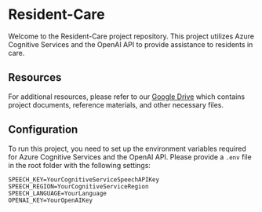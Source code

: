 # Resident-Care

Welcome to the Resident-Care project repository. This project utilizes Azure Cognitive Services and the OpenAI API to provide assistance to residents in care.

## Resources

For additional resources, please refer to our [Google Drive](https://drive.google.com/drive/folders/10UkNdUlFrZ7Nbwz7XC6iyy3upMq62CyO?usp=sharing) which contains project documents, reference materials, and other necessary files.

## Configuration

To run this project, you need to set up the environment variables required for Azure Cognitive Services and the OpenAI API. Please provide a `.env` file in the root folder with the following settings:

```env
SPEECH_KEY=YourCognitiveServiceSpeechAPIKey
SPEECH_REGION=YourCognitiveServiceRegion
SPEECH_LANGUAGE=YourLanguage
OPENAI_KEY=YourOpenAIKey
